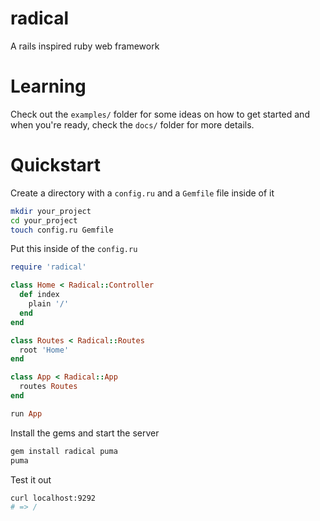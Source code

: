 # radical

A rails inspired ruby web framework

# Learning

Check out the `examples/` folder for some ideas on how to get started and when  you're ready, check the `docs/` folder for more details.

# Quickstart

Create a directory with a `config.ru` and a `Gemfile` file inside of it

```sh
mkdir your_project
cd your_project
touch config.ru Gemfile
```

Put this inside of the `config.ru`

```rb
require 'radical'

class Home < Radical::Controller
  def index
    plain '/'
  end
end

class Routes < Radical::Routes
  root 'Home'
end

class App < Radical::App
  routes Routes
end

run App
```

Install the gems and start the server

```sh
gem install radical puma
puma
```

Test it out

```sh
curl localhost:9292
# => /
```
